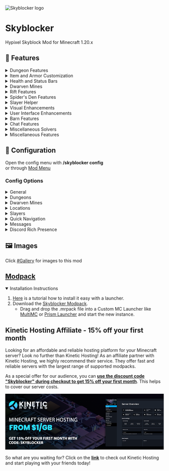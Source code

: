 <img height="150" src="https://hysky.de/skyblocker.png"  alt="Skyblocker logo"/>

# Skyblocker

Hypixel Skyblock Mod for Minecraft 1.20.x


## 📖 Features
<details>
<summary> Dungeon Features </summary>

- **Fancy Party Finder GUI**
- **Secrets Waypoint Highlight:** Fully customizable
- **Minimap & Score**
- **Starred Mob Glow**
- **Croesus Helper**
- **Puzzle Solver:**
  - *Three Weirdos*
  - *Blaze*
  - *Creeper Beams*
  - *Quiz - Ouro the Omniscient*
  - *Tic Tac Toe*
  - *Waterboard*
  - *Terminal:*
    - *Order*
    - *Coloured Items*
    - *Item Name*
- **Rare Drop Special Effects**
- **Chest Profit Calculator**
- **F3/M3 Fire Freeze Staff Timer**
- **F3/M3 Guardian Health Display**
- **F5/M5 Livid Color Highlight**
- **Reparty:** Type /rp to reparty and enable auto-rejoin.
- **AOTV & Pearl Secret Waypoints**
- **Player Secrets Tracker**
- **Wither & Blood Door Highlight**
- **resourcepack recoloring textures in dungeons**
- **score title and sound**
</details>

<details>
<summary> Item and Armor Customization </summary>

- *Item Renaming*
- *Custom Armor Dye Colors*
- *Custom Armor Trims*
</details>

<details>
<summary> Health and Status Bars </summary>

- **Bars:**
  - *Health and absorption*
  - *Mana*
  - *Defense*
  - *XP*
</details>

<details>
<summary> Dwarven Mines </summary>

- **Dwarven Mines Solver:**
  - *Fetchur*
  - *Puzzler*
- **Commission HUD**
  - *Provides information on Dwarven Mines quests*
</details>

<details>
<summary> Rift Features </summary>

- **Mirrorverse Waypoints**
- **Enigma soul waypoint**
- **Blobbercysts Glow**
</details>

<details>
<summary> Spider's Den Features </summary>

- **Hidden Relic Helper**
</details>

<details>
<summary> Slayer Helper </summary>

- **Vampire:**
  - Effigy Waypoints
  - Healing Melon Indicator
  - Twinclaws Ice Indicator
  - Steak Stake Indicator
- **Enderman:**
  - Beacon Highlighting
  - Nukekubi Head Highlighting
</details>

<details>
<summary> Visual Enhancements </summary>

- **Fancy Tab HUD:** Fully configurable with a resource pack.
- **1.8 Hitbox for Lever and Farmland**
- **Hide Status Effect Overlay**
- **Personal Compactor/Deletor Preview**
- **Hide Fake Players in Social Interactions Screen**
- **Item Rarity Backgrounds**
  - Circle or Square
- **Item Cooldown Display**
- **Configure Fire-Overlay Height**
</details>

<details>
<summary> User Interface Enhancements </summary>

- **Attribute Shard Info Display**
- **Drill Fuel and Pickonimbus 2000 in Item Durability Bar**
- **Hotbar Slot Lock Keybind:** Select the hotbar slot you want to lock/unlock and press the lock button.
- **Item Tooltip:** (Provides information on)
  - *NPC Prices*
  - *Motes Prices*
  - *bazaar (average, lowest bin)*
  - *Auction House*
  - *Museum*
  - *Exotic Armor Identifier*
- **Quicknav:** (Fully customizeable) Fast navigation between pets, armor, enderchest, skill, collection, crafting, enchant, anvil, warp dungeon, and warp hub.
- **Recipe Book:** Lists all Skyblock items in the vanilla recipe book, allowing you to see the recipe of the item.
- **Backpack Preview:** After clicking your backpack or enderchest once, you can hover over the backpack or enderchest and hold Shift to preview its contents.
</details>

<details>
<summary> Barn Features </summary>

- **Barn Solver:**
  - *Treasure Hunter*
  - *Hungry Hiker*
</details>

<details>
<summary> Chat Features </summary>

- **Hide Messages:**
  - *Ability Cooldown*
  - *Heal*
  - *Aspect of the End (AOTE)*
  - *Implosion*
  - *Molten Wave*
  - *`/show command`*
  - *Teleport Pad Messages*
  - *Sky Mall*
</details>

<details>
<summary> Miscellaneous Solvers </summary>

- **Experiments Solvers**
- **Fishing Helper:** Includes sound notifications.
- **Mythological Ritual Helper**
</details>

<details>
<summary> Miscellaneous Features </summary>

- **[Roughly Enough Items (REI)](https://modrinth.com/mod/rei) and [EMI](https://modrinth.com/mod/emi) Support**
- **Item Protection**
- **Discord Rich Presence:** Allows users to show their Piggy, Bits, or location, along with a custom message.
- **Wiki Lookup:** Press F4 to open the wiki page about the held item.
- **OptiFabric Compatibility**
- **Waypoints API**
- **Config Button in Skyblock Menu**
- **ChestValue**
- **add useful tips in chat**
- **Suppress badlion packet warnings**
- **remove screens when switching island**
- **skin transparency correction**
</details>


## 🔧 Configuration
Open the config menu with **/skyblocker config**  
or through [Mod Menu](https://modrinth.com/mod/modmenu)  

### Config Options

<details>
<summary> General </summary>

| Config option                                                                                                                                 | Description         |
|-----------------------------------------------------------------------------------------------------------------------------------------------|---------------------|
| Auto accept Reparty                                                                                                                           | Auto accept Reparty |
| View [backpack preview](https://cdn-raw.modrinth.com/data/y6DuFGwJ/images/ef33e34b79c1615bcb23f3a395b29b793ef32e34.png) without holding shift | Preview on hover    |
| Enable Comactor/Deletor Preview                                                                                                               | Preview on hover    |
| Hide empty item tooltips in menus                                                                                                             |                     |
| Hide Status Effect Overlay                                                                                                                    |                     |

<details>
<summary> Fancy tab HUD </summary>

| Config option                 | Description                                                               |
|-------------------------------|---------------------------------------------------------------------------|
| Enable fancy tab HUD          |                                                                           |
| Scale factor of fancy tab HUD |                                                                           |
| Plain Player Names            | display names without any special formatting                              |
| Player Name Sorty Method      | default has no particular order. Alphabetical sort names alphabetically   |
</details>

<details>
<summary> Health, Mana, Defence & XP Bars </summary>

| Config option          | Description                                                                                                                                                   |
|------------------------|---------------------------------------------------------------------------------------------------------------------------------------------------------------|
| Enable Bars            | Change Minecraft health ui with skyblocker [custom ui](https://user-images.githubusercontent.com/27798256/170806938-f858f0ae-4d8b-4767-9b53-8fe5a65edf56.png) |
| Configure Bar Position | [Customize Bar Positions](https://raw.githubusercontent.com/SkyblockerMod/Skyblocker-Assets/images/Health%20and%20Status%20Bars/Status%20Bars.png)            |
</details>

<details>
<summary> Experiments Solver </summary>

| Config option                | Description |
|------------------------------|-------------|
| Enable Chromatron Solver     |             |
| Enable Superpairs Solver     |             |
| Enable Ultrasequencer Solver |             |

</details>

<details>
<summary> Fishing Helper </summary>

| Config option         | Description |
|-----------------------|-------------|
| Enable Fishing Helper |             |

</details>

<details>
<summary> Fairy Souls Helper </summary>

| Config option                     | Description         |
|-----------------------------------|---------------------|
| Enable Fairy Souls Helper         |                     |
| Highlight found fairy souls       |                     |
| Only highlight nearby fairy souls | radius of 50 blocks |

</details>

<details>
<summary> Item Cooldown </summary>

| Config option        | Description         |
|----------------------|---------------------|
| Enable Item Cooldown |                     |

</details>

<details>
<summary> Shortcuts </summary>

| Config option                     | Description                            |
|-----------------------------------|----------------------------------------|
| Enable Shortcuts                  |                                        |
| Enable Command Shortcuts          |                                        |
| Enable Command Argument Shortcuts |                                        |
| Shortcuts Config                  | Open new window to configure shortcuts |

</details>

<details>
<summary> Quiver Warning </summary>

| Config option                         | Description                            |
|---------------------------------------|----------------------------------------|
| Enable Quiver Warning                 |                                        |
| Enable Quiver Warning In Dungeons     |                                        |
| Enable Quiver Warning After a Dungeon |                                        |

</details>

<details>
<summary> Item List </summary>

| Config option    | Description                                                                                                                                              |
|------------------|----------------------------------------------------------------------------------------------------------------------------------------------------------|
| Enable Item List | Acitvate [recipe viewer](https://raw.githubusercontent.com/SkyblockerMod/Skyblocker-Assets/images/User%20Interface%20Enhancements/Recipe%20Book%202.png) |
</details>

<details>
<summary> Item Tooltip </summary>

Customize [Item tooltip](https://cdn-raw.modrinth.com/data/y6DuFGwJ/images/12903f3f839d769fac48a4e74e04bee9aa1657d5.png)

| Config option                | Description                            |
|------------------------------|----------------------------------------|
| Enable NPC Price             |                                        |
| Enable Motes Price           |                                        |
| Enable Avg. BIN Price        |                                        |
| Average Type                 |                                        |
| Enable Lowest BIN Price      |                                        |
| Enable Bazaar buy/sell Price |                                        |
| Enable Museum & Date         |                                        |

</details>

<details>
<summary> Item Info Display </summary>

| Config option                  | Description |
|--------------------------------|-------------|
| Attribute Shard Info           |             |
| Item Rarity Backgrounds        |             |
| Item Rarity Background Opacity |             |
</details>

<details>
<summary> Wiki Lookup </summary>

| Config option      | Description                                         |
|--------------------|-----------------------------------------------------|
| Enable Wiki Lookup | press f4 to open the wiki page pof the hovered item |
| Use Official Wiki  |                                                     |
</details>

<details>
<summary> Special Effects </summary>

| Config option             | Description |
|---------------------------|-------------|
| Rare Dungeon Drop Effects |             |
</details>

<details>
<summary> Hitboxes </summary>

| Config option              | Description                  |
|----------------------------|------------------------------|
| Enable 1.8 farmland hitbox | Change hitbox to the 1.8 one |
| Enable 1.8 lever hitbox    | Change hitbox to the 1.8 one |
</details>

<details>
<summary> Title Container </summary>

Used to display multiple titles at once, Example use: Vampire Slayer

| Config option                    | Description |
|----------------------------------|-------------|
| Title Container Scale            |             |
| Title Container Placement Config |             |
</details>

<details>
<summary> Teleport Overlay </summary>

| Config option                         | Description |
|---------------------------------------|-------------|
| Enable Teleport Overlays              |             |
| Enable Weird Transmission Overlay     |             |
| Enable Instant Transmission Overlay   |             |
| Enable Ether Transmission Overlay     |             |
| Enable Sinrecall Transmission Overlay |             |
| Enable Wither Impact Overlay          |             |
</details>

<details>
<summary> Flame Overlay </summary>

| Config option | Description |
|---------------|-------------|
| Flame Height  |             |
| Flame Opacity |             |
</details>

</details>

<details>
<summary> Dungeons </summary>

| Config option                | Description                                                                                            |
|------------------------------|--------------------------------------------------------------------------------------------------------|
| Croseus Helper               | Gray out chests that have already been opened                                                          |
| Enable Map                   | [Map](https://cdn-raw.modrinth.com/data/y6DuFGwJ/images/43243429b1c4d17236ae3e5a9836ecd7d905644b.png)  |
| Dungeon Map Placement Config |                                                                                                        |
| Map Scaling                  |                                                                                                        |
| Starred Mob Glow             |                                                                                                        |
| Solve Three Weirdos Puzzle   | Solver usefull in Dungeons                                                                             |
| Solve Blaze Puzzle           | Solver usefull in Dungeons                                                                             |
| Solve Creeper Beams Puzzle   |                                                                                                        |
| Solve Trivia Puzzle          | Solver usefull in Dungeons                                                                             |
| Solve Tic Tac Toe Puzzle     |                                                                                                        |

<details>
<summary> Dungeon Secret Waypoints </summary>

| Config option                      | Description                                                                                                                                                                                                                                                        |
|------------------------------------|--------------------------------------------------------------------------------------------------------------------------------------------------------------------------------------------------------------------------------------------------------------------|
| Enable Dungeon Secret Waypoints    |                                                                                                                                                                                                                                                                    |
| Do Not Initialize Secret Waypoints |                                                                                                                                                                                                                                                                    |
| Waypoint Type                      | Waypoint: Displays a highkught and beam <br/>Outlined Waypoint: Displays both a waypoint and an outline <br/> Highlight: Only displays a highlight <br/> Outlined Highlight: Displays both a highlight and an outline <br/> Outline: Outlines the secret in a box. |
| Show Secret Text                   |                                                                                                                                                                                                                                                                    |
| Enable Entrance Waypoints          |                                                                                                                                                                                                                                                                    |
| Enable Superboom Waypoints         |                                                                                                                                                                                                                                                                    |
| Enable Chest Waypoints             |                                                                                                                                                                                                                                                                    |
| Enable Item Waypoints              |                                                                                                                                                                                                                                                                    |
| Enable Bat Waypoints               |                                                                                                                                                                                                                                                                    |
| Enable Wither Essence Waypoints    |                                                                                                                                                                                                                                                                    |
| Enable Lever Waypoints             |                                                                                                                                                                                                                                                                    |
| Enable Fairy Soul Waypoints        |                                                                                                                                                                                                                                                                    |
| Enable Stonk Waypoints             |                                                                                                                                                                                                                                                                    |
| Enable Default Waypoints           |                                                                                                                                                                                                                                                                    |
</details>

<details>
<summary> Dungeon Chest Profit Calculator </summary>

| Config option            | Description |
|--------------------------|-------------|
| Enable Profit Calculator |             |
| Include Kismet Price     |             |
| Include Essence          |             |
| Neutral Threshold        |             |
| Neutral Color            |             |
| Profit Color             |             |
| Loss Color               |             |
| Incomplete Color         |             |
</details>

<details>
<summary> Livid Color </summary>

| Config option      | Description                                              |
|--------------------|----------------------------------------------------------|
| Enable Livid Color | Send the livid color in chat during the Livid boss fight |
| Livid Color Text   | text wich will be sent in the chat                       |
</details>

<details>
<summary> Terminal Solvers </summary>

| Config option           | Description                  |
|-------------------------|------------------------------|
| Solve Selectect Colored | Solver usefull in Dungeons 7 |
| Solve Click In Order    | Solver usefull in Dungeons 7 |
| Solve Starts With       | Solver usefull in Dungeons 7 |
</details>

</details>

<details>
<summary> Dwarven Mines </summary>

| Config option        | Description                                                                                                                            |
|----------------------|----------------------------------------------------------------------------------------------------------------------------------------|
| Enable Drill Fuel    | [Drill icon](https://cdn-raw.modrinth.com/data/y6DuFGwJ/images/43c7ab7aa7c90fcf833c7cddbf73e6644c6ce5fa.png)                           |
| Solve Fetchur        | Solver usefull in Mines                                                                                                                |
| Solve Puzzler Puzzle | Solver usefull in Mines                                                                                                                |

<details>
<summary> Dwarven HUD </summary>

| Config option         | Description                                                                                                                                                  |
|-----------------------|--------------------------------------------------------------------------------------------------------------------------------------------------------------|
| Enabled               |                                                                                                                                                              |
| Style for HUD         | Simple: Shows name and percentage<br/> Fancy: Shows name, percentage, progress bar and an icon <br/> Classic: Shows name and percentage in a very simple box |
| Dwarven HUD Config... |                                                                                                                                                              |
| Enable Background     |                                                                                                                                                              |

</details>

</details>

<details>
<summary> Locations </summary>

<details>
<summary> Barn </summary>

| Config option         | Description |
|:----------------------|:------------|
| Solve Hungry Hiker    |             |
| Solve Treasure Hunter |             |

</details>

<details>
<summary> The Rift </summary>

| Config option                | Description                            |
|:-----------------------------|:---------------------------------------|
| Enable Mirrorverse Waypoints |                                        |
| McGrubber Sacks              | Used for calculating Motes sell prices |

</details>

<details>
<summary> Spider's Den </summary>

| Config option               | Description |
|:----------------------------|:------------|
| Enable Hidden Relics Helper |             |
| Highlight found relics      |             |

</details>

</details>

<details>
<summary> Slayers </summary>

<details>
<summary> Vampire Slayer </summary>

| Config option                                  | Description |
|:-----------------------------------------------|:------------|
| Enable Effigy Waypoints                        |             |
| Compact Effigy Waypoints                       |             |
| Effigy Waypoints Update Frequency (Ticks)      |             |
| Enable Holy Ice Indicator                      |             |
| Holy Ice Indicator Delay (Ticks)               |             |
| Holy Ice Indicator Update Frequency (Ticks)    |             |
| Enable Healing Melon Indicator                 |             |
| Healing Melon Indicator Threshold (Hearts)     |             |
| Enable Steak Stake Indicator                   |             |
| Steak Stake Indicator Update Frequency (Ticks) |             |
| Enable Mania Block Indicator                   |             |
| Mania Indicator Update Frequency (Ticks)       |             |

</details>

</details>

<details>
<summary> Quick Navigation </summary>

| Config option           | Description                                                                                                                              |
|-------------------------|------------------------------------------------------------------------------------------------------------------------------------------|
| Enable Quick Navigation | Enable [Quicknav](https://raw.githubusercontent.com/SkyblockerMod/Skyblocker-Assets/images/User%20Interface%20Enhancements/Quicknav.png) |
<details>
<summary> Button 1-12 </summary>

| Config option | Description                                           |
|---------------|-------------------------------------------------------|
| Render        | To show the tab                                       |
| Item name     | The name of the item e.g. iron_boots                  |
| NBT           | NBT tag of the item e.g. custom head id on skull item |
| UI Title      | Title of the tab                                      |
| Click event   | The command that is executed when you click the tab   |
</details>
</details>

<details>
<summary> Messages </summary>

| Config option                                  | Description                               |
|------------------------------------------------|-------------------------------------------|
| Hide Ability Cooldown                          | Disable,Filter or Move to action bar      |
| Hide Heal Messages                             | Disable,Filter or Move to action bar      |
| Hide AOTE Messages                             | Disable,Filter or Move to action bar      |
| Hide Implosion Message                         | Disable,Filter or Move to action bar      |
| Hide Molten Wave Message                       | Disable,Filter or Move to action bar      |
| Hide Ads from Public Chat                      | Disable,Filter or Move to action bar      |
| Hide Teleport Pad Messages                     | Disable,Filter or Move to action bar      |
| Hide Combo Messages                            | Disable,Filter or Move to action bar      |
| Hide Autopet Messages                          | Disable,Filter or Move to action bar      |
| Hide Show Off Messages                         | Filters messages from the `/show command` |
| Hide Mana Consumption Messages from Action Bar | Activate or deactivate                    |
</details>

<details>
<summary> Discord Rich Presence </summary>

| Config option       | Description                                                                                                                      |
|---------------------|----------------------------------------------------------------------------------------------------------------------------------|
| Enable              | Activate [Discord Rich Presence](https://cdn-raw.modrinth.com/data/y6DuFGwJ/images/f6314d0ae0fc24d77fb3371e59b7abfe4774a17e.png) |
| Skyblock Info       | Choose between Location,Purse and Bits                                                                                           |
| Cycle Skyblock Info | Cycles between the three options                                                                                                 |
| Custom Message      | Show a custom message                                                                                                            |
</details>


## 🖼️ Images
Click [#Gallery](https://modrinth.com/mod/skyblocker-liap/gallery) for images to this mod


## [Modpack](https://modrinth.com/modpack/skyblocker-modpack)

<details open>
<summary>Installation Instructions</summary>

1. [Here](https://docs.modrinth.com/docs/modpacks/playing_modpacks) is a tutorial how to install it easy with a launcher.
2. Download the [Skyblocker Modpack](https://modrinth.com/modpack/skyblocker-modpack/version/latest).
    * Drag and drop the .mrpack file into a Custom MC Launcher like [MultiMC](https://multimc.org/) or [Prism Launcher](https://prismlauncher.org/) and start the new instance.

</details>


## Kinetic Hosting Affiliate - 15% off your first month

Looking for an affordable and reliable hosting platform for your Minecraft server? Look no further than Kinetic Hosting! As an affiliate partner with Kinetic Hosting, we highly recommend their service. They offer fast and reliable servers with the largest range of supported modpacks.

As a special offer for our audience, you can **<u>[use the discount code "Skyblocker" during checkout to get 15% off your first month](https://billing.kinetichosting.net/aff.php?aff=315)</u>**.
This helps to cover our server costs.

[![Kinetic-hosting](https://raw.githubusercontent.com/SkyblockerMod/Skyblocker-Assets/images/other/Kinetic-Hosting_Skyblocker.png)](https://billing.kinetichosting.net/aff.php?aff=315)

So what are you waiting for? Click on the **<u>[link](https://billing.kinetichosting.net/aff.php?aff=315)</u>** to check out Kinetic Hosting and start playing with your friends today!